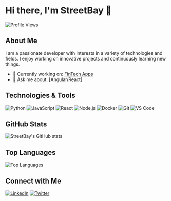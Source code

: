 # Hi there, I'm StreetBay 👋

![Profile Views](https://komarev.com/ghpvc/?username=StreetBay&color=brightgreen)

## About Me

I am a passionate developer with interests in a variety of technologies and fields. I enjoy working on innovative projects and continuously learning new things.

- 💼 Currently working on: [FinTech Apps](#)
- 💬 Ask me about: [Angular/React]

## Technologies & Tools

![Python](https://img.shields.io/badge/-Python-3776AB?style=flat&logo=python&logoColor=white)
![JavaScript](https://img.shields.io/badge/-JavaScript-F7DF1E?style=flat&logo=javascript&logoColor=black)
![React](https://img.shields.io/badge/-React-61DAFB?style=flat&logo=react&logoColor=black)
![Node.js](https://img.shields.io/badge/-Node.js-339933?style=flat&logo=node.js&logoColor=white)
![Docker](https://img.shields.io/badge/-Docker-2496ED?style=flat&logo=docker&logoColor=white)
![Git](https://img.shields.io/badge/-Git-F05032?style=flat&logo=git&logoColor=white)
![VS Code](https://img.shields.io/badge/-VS%20Code-007ACC?style=flat&logo=visual-studio-code&logoColor=white)

## GitHub Stats

![StreetBay's GitHub stats](https://github-readme-stats.vercel.app/api?username=StreetBay&show_icons=true&theme=radical)

## Top Languages

![Top Languages](https://github-readme-stats.vercel.app/api/top-langs/?username=StreetBay&layout=compact&theme=radical)


## Connect with Me

[![LinkedIn](https://img.shields.io/badge/-LinkedIn-0A66C2?style=flat&logo=linkedin&logoColor=white)](https://in.linkedin.com/in/purvanshu)
[![Twitter](https://img.shields.io/badge/-Twitter-1DA1F2?style=flat&logo=twitter&logoColor=white)](https://x.com/purvanshukamdar)
